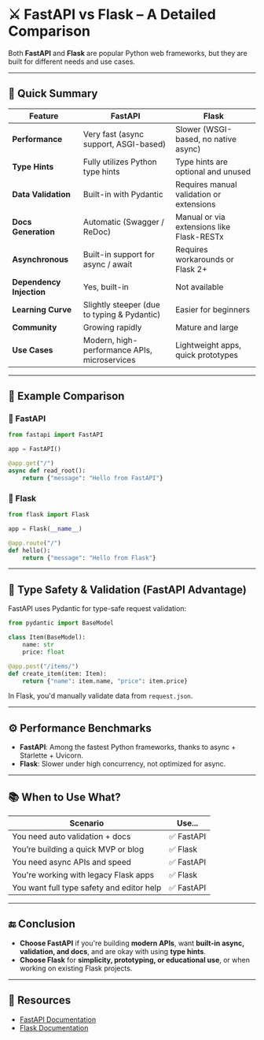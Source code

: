 
# ⚔️ FastAPI vs Flask – A Detailed Comparison

Both **FastAPI** and **Flask** are popular Python web frameworks, but they are built for different needs and use cases.

---

## 🧠 Quick Summary

| Feature              | **FastAPI**                                     | **Flask**                                  |
|----------------------|--------------------------------------------------|---------------------------------------------|
| **Performance**      | Very fast (async support, ASGI-based)           | Slower (WSGI-based, no native async)        |
| **Type Hints**       | Fully utilizes Python type hints                | Type hints are optional and unused          |
| **Data Validation**  | Built-in with Pydantic                          | Requires manual validation or extensions    |
| **Docs Generation**  | Automatic (Swagger / ReDoc)                     | Manual or via extensions like Flask-RESTx   |
| **Asynchronous**     | Built-in support for async / await              | Requires workarounds or Flask 2+            |
| **Dependency Injection** | Yes, built-in                               | Not available                               |
| **Learning Curve**   | Slightly steeper (due to typing & Pydantic)     | Easier for beginners                        |
| **Community**        | Growing rapidly                                 | Mature and large                            |
| **Use Cases**        | Modern, high-performance APIs, microservices    | Lightweight apps, quick prototypes          |

---

## 🧪 Example Comparison

### 🚀 FastAPI

```python
from fastapi import FastAPI

app = FastAPI()

@app.get("/")
async def read_root():
    return {"message": "Hello from FastAPI"}
```

### 🐍 Flask

```python
from flask import Flask

app = Flask(__name__)

@app.route("/")
def hello():
    return {"message": "Hello from Flask"}
```

---

## 🧬 Type Safety & Validation (FastAPI Advantage)

FastAPI uses Pydantic for type-safe request validation:

```python
from pydantic import BaseModel

class Item(BaseModel):
    name: str
    price: float

@app.post("/items/")
def create_item(item: Item):
    return {"name": item.name, "price": item.price}
```

In Flask, you'd manually validate data from `request.json`.

---

## ⚙️ Performance Benchmarks

- **FastAPI**: Among the fastest Python frameworks, thanks to async + Starlette + Uvicorn.
- **Flask**: Slower under high concurrency, not optimized for async.

---

## 📚 When to Use What?

| Scenario                                | Use...     |
|-----------------------------------------|------------|
| You need auto validation + docs         | ✅ FastAPI  |
| You’re building a quick MVP or blog     | ✅ Flask    |
| You need async APIs and speed           | ✅ FastAPI  |
| You're working with legacy Flask apps   | ✅ Flask    |
| You want full type safety and editor help| ✅ FastAPI |

---

## 🔚 Conclusion

- **Choose FastAPI** if you're building **modern APIs**, want **built-in async, validation, and docs**, and are okay with using **type hints**.
- **Choose Flask** for **simplicity, prototyping, or educational use**, or when working on existing Flask projects.

---

## 🔗 Resources

- [FastAPI Documentation](https://fastapi.tiangolo.com/)
- [Flask Documentation](https://flask.palletsprojects.com/)
